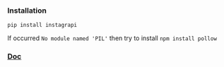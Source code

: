 ### Installation

```
pip install instagrapi
```

If occurred `No module named 'PIL'` then try to install `npm install pollow`

### [Doc](https://github.com/subzeroid/instagrapi?tab=readme-ov-file)
